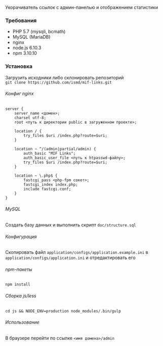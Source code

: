 Укорачиватель ссылок с админ-панелью и отображением статистики

### Требования
- PHP 5.7 (mysqli, bcmath)
- MySQL (MariaDB)
- nginx
- node.js 6.10.3
- npm 3.10.10

### Установка
Загрузить исходники либо склонировать репозиторий  
`git clone https://github.com/ismd/mif-links.git`
###### Конфиг nginx
```
server {
    server_name <домен>;
    charset utf-8;
    root <путь к директории public в загруженном проекте>;

    location / {
        try_files $uri /index.php?route=$uri;
    }

    location ~ ^/(admin|partial/admin) {
        auth_basic "MIF Links";
        auth_basic_user_file <путь к htpasswd-файлу>;
        try_files $uri /index.php?route=$uri;
    }

    location ~ \.php$ {
        fastcgi_pass <php-fpm сокет>;
        fastcgi_index index.php;
        include fastcgi.conf;
    }
}
```
###### MySQL
Создать базу данных и выполнить скрипт `doc/structure.sql`
###### Конфигурация
Скопировать файл `application/configs/application.example.ini` в `application/configs/application.ini` и отредактировать его
###### npm-пакеты
`npm install`
###### Сборка js/less
`cd js && NODE_ENV=production node_modules/.bin/gulp`
###### Использование
В браузере перейти по ссылке `<имя домена>/admin`
